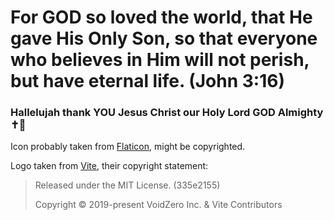 # For GOD so loved the world, that He gave His Only Son, so that everyone who believes in Him will not perish, but have eternal life. (John 3:16)
### Hallelujah thank YOU Jesus Christ our Holy Lord GOD Almighty ✝️💞 

Icon probably taken from [Flaticon](https://www.flaticon.com/), might be copyrighted.

Logo taken from [Vite](https://vite.dev/), their copyright statement:

> Released under the MIT License. (335e2155)
>
> Copyright © 2019-present VoidZero Inc. & Vite Contributors
